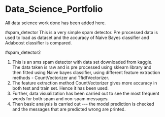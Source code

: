 # Data_Science_Portfolio
All data science work done has been added here.

#spam_detector
This is a very simple spam detector. Pre processed data is used to load as dataset and the accuracy of Naive Bayes classifier and Adaboost classifier is compared.

#spam_detector2
1. This is an sms spam detector with data set downloaded from kaggle. The data taken is raw and is pre processed using sklearn library and then fitted using Naive bayes classifier, using different feature extraction methods - CountVectorizer and TfidfVectorizer.
2. The feature extraction method CountVectorizer gives more accuracy in both test and train set. Hence it has been used. 
3. Further, data visualization has been carried out to see the most frequent words for both spam and non-spam messages. 
4. Then basic analysis is carried out --- the model prediction is checked and the messages that are predicted wrong are printed.
